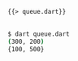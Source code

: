 <!--
title: Queue
-->

<pre>
<code class="hljs dart">{{> queue.dart}}
</code>
</pre>

```bash
$ dart queue.dart
(300, 200)
{100, 500}
```
